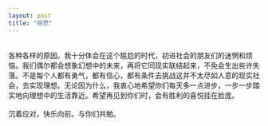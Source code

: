 ```yaml
---
layout: post
title: "祝愿"
---
```

    
各种各样的原因。我十分体会在这个尴尬的时代，初进社会的朋友们的迷惘和烦恼。我们偶尔都会想象幻想中的未来，再将它同现实联结起来，不免会生出些许失落。不是每个人都有勇气，都有信心，都有条件去挑战这并不太尽如人意的现实社会，去实现理想。无论因为什么，我衷心地希望你们每天多一点进步，一步一步踏实地向理想中的生活靠近。希望再见到你们时，会有胜利的喜悦挂在脸庞。  
    
沉着应对，快乐向前。与你们共勉。							  
		

